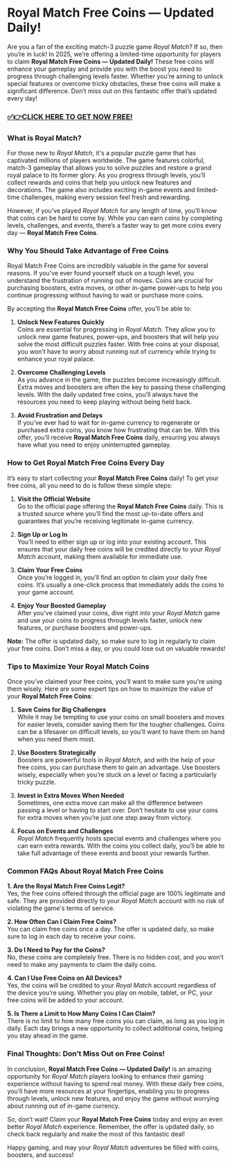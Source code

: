 # Royal Match Free Coins — Updated Daily!

Are you a fan of the exciting match-3 puzzle game *Royal Match*? If so, then you’re in luck! In 2025, we’re offering a limited-time opportunity for players to claim **Royal Match Free Coins — Updated Daily!** These free coins will enhance your gameplay and provide you with the boost you need to progress through challenging levels faster. Whether you’re aiming to unlock special features or overcome tricky obstacles, these free coins will make a significant difference. Don’t miss out on this fantastic offer that’s updated every day!

### [✅👉CLICK HERE TO GET NOW FREE!](https://freeforyou.xyz/royal/match/coins/)

### What is Royal Match?

For those new to *Royal Match*, it's a popular puzzle game that has captivated millions of players worldwide. The game features colorful, match-3 gameplay that allows you to solve puzzles and restore a grand royal palace to its former glory. As you progress through levels, you’ll collect rewards and coins that help you unlock new features and decorations. The game also includes exciting in-game events and limited-time challenges, making every session feel fresh and rewarding.

However, if you’ve played *Royal Match* for any length of time, you’ll know that coins can be hard to come by. While you can earn coins by completing levels, challenges, and events, there’s a faster way to get more coins every day — **Royal Match Free Coins**.

### Why You Should Take Advantage of Free Coins

Royal Match Free Coins are incredibly valuable in the game for several reasons. If you’ve ever found yourself stuck on a tough level, you understand the frustration of running out of moves. Coins are crucial for purchasing boosters, extra moves, or other in-game power-ups to help you continue progressing without having to wait or purchase more coins.

By accepting the **Royal Match Free Coins** offer, you’ll be able to:

1. **Unlock New Features Quickly**  
   Coins are essential for progressing in *Royal Match*. They allow you to unlock new game features, power-ups, and boosters that will help you solve the most difficult puzzles faster. With free coins at your disposal, you won’t have to worry about running out of currency while trying to enhance your royal palace.

2. **Overcome Challenging Levels**  
   As you advance in the game, the puzzles become increasingly difficult. Extra moves and boosters are often the key to passing these challenging levels. With the daily updated free coins, you’ll always have the resources you need to keep playing without being held back.

3. **Avoid Frustration and Delays**  
   If you’ve ever had to wait for in-game currency to regenerate or purchased extra coins, you know how frustrating that can be. With this offer, you’ll receive **Royal Match Free Coins** daily, ensuring you always have what you need to enjoy uninterrupted gameplay.

### How to Get Royal Match Free Coins Every Day

It’s easy to start collecting your **Royal Match Free Coins** daily! To get your free coins, all you need to do is follow these simple steps:

1. **Visit the Official Website**  
   Go to the official page offering the **Royal Match Free Coins** daily. This is a trusted source where you’ll find the most up-to-date offers and guarantees that you’re receiving legitimate in-game currency.

2. **Sign Up or Log In**  
   You’ll need to either sign up or log into your existing account. This ensures that your daily free coins will be credited directly to your *Royal Match* account, making them available for immediate use.

3. **Claim Your Free Coins**  
   Once you’re logged in, you’ll find an option to claim your daily free coins. It’s usually a one-click process that immediately adds the coins to your game account.

4. **Enjoy Your Boosted Gameplay**  
   After you’ve claimed your coins, dive right into your *Royal Match* game and use your coins to progress through levels faster, unlock new features, or purchase boosters and power-ups.

**Note:** The offer is updated daily, so make sure to log in regularly to claim your free coins. Don’t miss a day, or you could lose out on valuable rewards!

### Tips to Maximize Your Royal Match Coins

Once you’ve claimed your free coins, you’ll want to make sure you're using them wisely. Here are some expert tips on how to maximize the value of your **Royal Match Free Coins**:

1. **Save Coins for Big Challenges**  
   While it may be tempting to use your coins on small boosters and moves for easier levels, consider saving them for the tougher challenges. Coins can be a lifesaver on difficult levels, so you’ll want to have them on hand when you need them most.

2. **Use Boosters Strategically**  
   Boosters are powerful tools in *Royal Match*, and with the help of your free coins, you can purchase them to gain an advantage. Use boosters wisely, especially when you’re stuck on a level or facing a particularly tricky puzzle.

3. **Invest in Extra Moves When Needed**  
   Sometimes, one extra move can make all the difference between passing a level or having to start over. Don’t hesitate to use your coins for extra moves when you’re just one step away from victory.

4. **Focus on Events and Challenges**  
   *Royal Match* frequently hosts special events and challenges where you can earn extra rewards. With the coins you collect daily, you’ll be able to take full advantage of these events and boost your rewards further.

### Common FAQs About Royal Match Free Coins

**1. Are the Royal Match Free Coins Legit?**  
Yes, the free coins offered through the official page are 100% legitimate and safe. They are provided directly to your *Royal Match* account with no risk of violating the game's terms of service.

**2. How Often Can I Claim Free Coins?**  
You can claim free coins once a day. The offer is updated daily, so make sure to log in each day to receive your coins.

**3. Do I Need to Pay for the Coins?**  
No, these coins are completely free. There is no hidden cost, and you won’t need to make any payments to claim the daily coins.

**4. Can I Use Free Coins on All Devices?**  
Yes, the coins will be credited to your *Royal Match* account regardless of the device you’re using. Whether you play on mobile, tablet, or PC, your free coins will be added to your account.

**5. Is There a Limit to How Many Coins I Can Claim?**  
There is no limit to how many free coins you can claim, as long as you log in daily. Each day brings a new opportunity to collect additional coins, helping you stay ahead in the game.

### Final Thoughts: Don’t Miss Out on Free Coins!

In conclusion, **Royal Match Free Coins — Updated Daily!** is an amazing opportunity for *Royal Match* players looking to enhance their gaming experience without having to spend real money. With these daily free coins, you’ll have more resources at your fingertips, enabling you to progress through levels, unlock new features, and enjoy the game without worrying about running out of in-game currency.

So, don’t wait! Claim your **Royal Match Free Coins** today and enjoy an even better *Royal Match* experience. Remember, the offer is updated daily, so check back regularly and make the most of this fantastic deal!

Happy gaming, and may your *Royal Match* adventures be filled with coins, boosters, and success!
